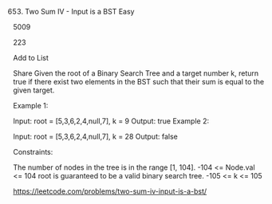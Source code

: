 653. Two Sum IV - Input is a BST
Easy

5009

223

Add to List

Share
Given the root of a Binary Search Tree and a target number k, return true if there exist two elements in the BST such that their sum is equal to the given target.

 

Example 1:


Input: root = [5,3,6,2,4,null,7], k = 9
Output: true
Example 2:


Input: root = [5,3,6,2,4,null,7], k = 28
Output: false
 

Constraints:

The number of nodes in the tree is in the range [1, 104].
-104 <= Node.val <= 104
root is guaranteed to be a valid binary search tree.
-105 <= k <= 105


https://leetcode.com/problems/two-sum-iv-input-is-a-bst/
